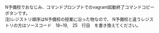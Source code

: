 N予備校でおなじみ、コマンドプロンプトでのvagrant起動終了コマンドコピーボタンです。
<br>
注)レジストリ順序はN予備校の授業に沿った物なので、
N予備校と違うレジストリの方はソースコード　18~19,　25　行目　を書き換えてください。

